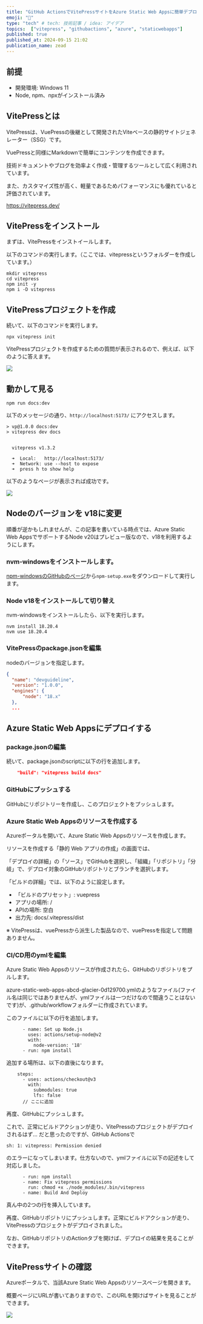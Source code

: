 ```yaml
---
title: "GitHub ActionsでVitePressサイトをAzure Static Web Appsに簡単デプロイ"
emoji: "🚀"
type: "tech" # tech: 技術記事 / idea: アイデア
topics:  ["vitepress", "githubactions", "azure", "staticwebapps"]
published: true
published_at: 2024-09-15 21:02
publication_name: zead
---
```


## 前提

- 開発環境: Windows 11
- Node, npm、npxがインストール済み

## VitePressとは

VitePressは、VuePressの後継として開発されたViteベースの静的サイトジェネレーター（SSG）です。

VuePressと同様にMarkdownで簡単にコンテンツを作成できます。

技術ドキュメントやブログを効率よく作成・管理するツールとして広く利用されています。

また、カスタマイズ性が高く、軽量であるためパフォーマンスにも優れていると評価されています。

https://vitepress.dev/


## VitePressをインストール

まずは、VitePressをインストイールします。

以下のコマンドの実行します。（ここでは、vitepressというフォルダーを作成しています。）


```
mkdir vitepress
cd vitepress
npm init -y
npm i -D vitepress
```

## VitePressプロジェクトを作成

続いて、以下のコマンドを実行します。

```
npx vitepress init
```

VitePressプロジェクトを作成するための質問が表示されるので、例えば、以下のように答えます。


![](https://storage.googleapis.com/zenn-user-upload/024a36503a11-20240816.png)

## 動かして見る

```
npm run docs:dev
```

以下のメッセージの通り、`http://localhost:5173/` にアクセスします。

```
> vp@1.0.0 docs:dev
> vitepress dev docs


  vitepress v1.3.2

  ➜  Local:   http://localhost:5173/
  ➜  Network: use --host to expose
  ➜  press h to show help

```

以下のようなページが表示されば成功です。

![](https://storage.googleapis.com/zenn-user-upload/a984453fad86-20240816.png)


## Nodeのバージョンを v18に変更


順番が逆かもしれませんが、この記事を書いている時点では、Azure Static Web AppsでサポートするNode v20はプレビュー版なので、v18を利用するようにします。

### nvm-windowsをインストールします。

[npm-windowsのGitHubのページ](https://github.com/coreybutler/nvm-windows/releases)から`npm-setup.exe`をダウンロードして実行します。

### Node v18をインストールして切り替え

nvm-windowsをインストールしたら、以下を実行します。

```
nvm install 18.20.4
nvm use 18.20.4
```

### VitePressのpackage.jsonを編集

nodeのバージョンを指定します。

```json
{
  "name": "devguideline",
  "version": "1.0.0",
  "engines": {
      "node": "18.x"
  },
  ...
```


## Azure Static Web Appsにデプロイする

### package.jsonの編集

続いて、package.jsonのscriptに以下の行を追加します。


```json
    "build": "vitepress build docs"
```

### GitHubにプッシュする

GitHubにリポジトリーを作成し、このプロジェクトをプッシュします。

### Azure Static Web Appsのリソースを作成する

Azureポータルを開いて、Azure Static Web Appsのリソースを作成します。

リソースを作成する「静的 Web アプリの作成」の画面では、

「デプロイの詳細」の「ソース」でGitHubを選択し、「組織」「リポジトリ」「分岐」で、デプロイ対象のGitHubリポジトリとブランチを選択します。  

「ビルドの詳細」では、以下のように設定します。

- 「ビルドのプリセット」: vuepress 
- アプリの場所: /
- APIの場所:  空白
- 出力先: docs/.vitepress/dist

※ VitePressは、vuePressから派生した製品なので、vuePressを指定して問題ありません。

### CI/CD用のymlを編集

Azure Static Web Appsのリソースが作成されたら、GitHubのリポジトリをプルします。

azure-static-web-apps-abcd-glacier-0d129700.ymlのようなファイル(ファイル名は同じではありませんが、ymlファイルは一つだけなので間違うことはないです)が、.github/workflowフォルダーに作成されています。

このファイルに以下の行を追加します。

```
      - name: Set up Node.js
        uses: actions/setup-node@v2
        with:
          node-version: '18'
      - run: npm install
```

追加する場所は、以下の直後になります。

```
    steps:
      - uses: actions/checkout@v3
        with:
          submodules: true
          lfs: false
      // ここに追加

```

再度、GitHubにプッシュします。

これで、正常にビルドアクションが走り、VitePressのプロジェクトがデプロイされるはず... だと思ったのですが、GitHub Actionsで

```
sh: 1: vitepress: Permission denied
```

のエラーになってしまいます。仕方ないので、ymlファイルに以下の記述をして対応しました。


```
      - run: npm install
      - name: Fix vitepress permissions
        run: chmod +x ./node_modules/.bin/vitepress
      - name: Build And Deploy
```

真ん中の2つの行を挿入しています。

再度、GitHubリポジトリにプッシュします。正常にビルドアクションが走り、VitePressのプロジェクトがデプロイされました。

なお、GitHubリポジトリのActionタブを開けば、デプロイの結果を見ることができます。

## VitePressサイトの確認

Azureポータルで、当該Azure Static Web Appsのリソースページを開きます。

概要ページにURLが書いてありますので、このURLを開けばサイトを見ることができます。


![](https://storage.googleapis.com/zenn-user-upload/a984453fad86-20240816.png)



